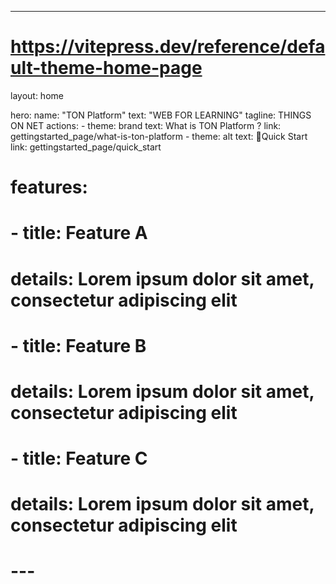 ---
# https://vitepress.dev/reference/default-theme-home-page
layout: home

hero:
  name: "TON Platform"
  text: "WEB FOR LEARNING"
  tagline: THINGS ON NET
  actions:
    - theme: brand
      text: What is TON Platform ?
      link: gettingstarted_page/what-is-ton-platform
    - theme: alt
      text: 🚀Quick Start
      link: gettingstarted_page/quick_start

# features:
#   - title: Feature A
#     details: Lorem ipsum dolor sit amet, consectetur adipiscing elit
#   - title: Feature B
#     details: Lorem ipsum dolor sit amet, consectetur adipiscing elit
#   - title: Feature C
#     details: Lorem ipsum dolor sit amet, consectetur adipiscing elit
# ---

